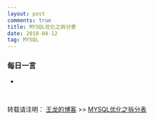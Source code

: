```yaml
---
layout: post
comments: true
title: MYSQL优化之拆分表
date: 2018-04-12
tag: MYSQL
---
```







###  每日一言

*

<br>

转载请注明：  [王龙的博客](http://wanglong.org.cn/) >> [MYSQL优化之拆分表](http://wanglong.org.cn/2018/04/mysql_split_table/)